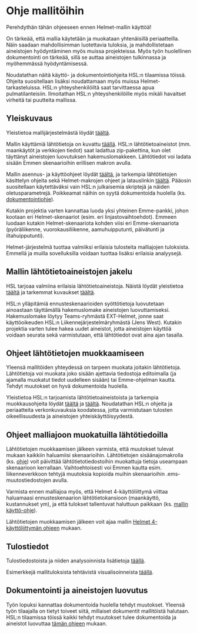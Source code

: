 # Ohje mallitöihin

Perehdythän tähän ohjeeseen ennen Helmet-mallin käyttöä! 

On tärkeää, että mallia käytetään ja muokataan yhtenäisillä periaatteilla. Näin saadaan mahdollisimman luotettavia tuloksia, ja mahdollistetaan aineistojen  hyödyntäminen myös muissa projekteissa. Myös työn huolellinen dokumentointi on tärkeää, sillä se auttaa aineistojen tulkinnassa ja myöhemmässä hyödyntämisessä. 

Noudatathan näitä käyttö- ja dokumentointiohjeita HSL:n tilaamissa töissä. Ohjeita suositellaan lisäksi noudattamaan myös muissa Helmet-tarkasteluissa. HSL:n yhteyshenkilöiltä saat tarvittaessa apua pulmatilanteisiin. Ilmoitathan HSL:n yhteyshenkilöille myös mikäli havaitset virheitä tai puutteita mallissa.

## Yleiskuvaus

Yleistietoa mallijärjestelmästä löydät [täältä](index.md).

Mallin käyttämiä lähtötietoja on kuvattu [täällä](HSL_lahtotiedot.md). HSL:n lähtötietoaineistot (mm. maankäytöt ja verkkojen tiedot) saat ladattua zip-pakettina, kun olet täyttänyt aineistojen luovutuksen hakemuslomakkeen. Lähtötiedot voi ladata sisään Emmen skenaarioihin erillisen makron avulla. 

Mallin asennus- ja käyttöohjeet löydät [täältä](kaytto-ohje.md), ja tarkempia lähtötietojen käsittelyn ohjeita sekä Helmet-makrojen ohjeet ja latauslinkin [täältä](sijopankki.md). Pääosin suositellaan käytettäväksi vain HSL:n julkaisemia skriptejä ja näiden oletusparametrejä. Poikkeamat näihin on syytä dokumentoida huolella (ks. [dokumentointiohje](HSL-toiden_dokumentointi.md)).

Kutakin projektia varten kannattaa luoda yksi yhteinen Emme-pankki, johon kootaan eri Helmet-skenaariot (esim. eri linjastovaihtoehdot). Emmeen luodaan kutakin Helmet-skenaariota kohden viisi eri Emme-skenaariota (pyöräliikenne, vuorokausiliikenne, aamuhuipputunti, päivätunti ja iltahuipputunti).

Helmet-järjestelmä tuottaa valmiiksi erilaisia tulosteita malliajojen tuloksista. Emmellä ja muilla sovelluksilla voidaan tuottaa lisäksi erilaisia analyysejä.

## Mallin lähtötietoaineistojen jakelu

HSL tarjoaa valmiina erilaisia lähtötietoaineistoja. Näistä löydät yleistietoa [täältä](HSL_lahtotiedot.md) ja tarkemmat kuvaukset [täältä](mallin_lahtotietotiedostot.md).

HSL:n ylläpitämiä ennusteskenaarioiden syöttötietoja luovutetaan ainoastaan täyttämällä hakemuslomake aineistojen luovuttamiseksi. Hakemuslomake löytyy Teams-ryhmästä EXT-Helmet, jonne saat käyttöoikeuden HSL:n Liikennejärjestelmäryhmästä (Jens West). Kutakin projektia varten tulee hakea uudet aineistot, jotta aineistojen käyttöä voidaan seurata sekä varmistutaan, että lähtötiedot ovat aina ajan tasalla.

## Ohjeet lähtötietojen muokkaamiseen

Yleensä mallitöiden yhteydessä on tarpeen muokata joitakin lähtötietoja. Lähtötietoja voi muokata joko sisään ajettavia tiedostoja editoimalla (ja ajamalla muokatut tiedot uudelleen sisään) tai Emme-ohjelman kautta. Tehdyt muutokset on hyvä dokumentoida huolella.

Yleistietoa HSL:n tarjoamista lähtötietoaineistoista ja tarkempia muokkausohjeita löydät [täältä](HSL_lahtotiedot.md) ja [täältä](mallin_lahtotietotiedostot.md). Noudatathan HSL:n ohjeita ja periaatteita verkonkuvauksia koodatessa, jotta varmistutaan tulosten oikeellisuudesta ja aineistojen yhteiskäyttöisyydestä.

## Ohjeet malliajoon muokatuilla lähtötiedoilla

Lähtötietojen muokkaamisen jälkeen varmista, että muutokset tulevat mukaan kaikkiin haluamiisi skenaarioihin. Lähtötietojen sisäänajomakrolla (ks. [ohje](sijopankki.md)) voit päivittää lähtötietotiedostoihin muokattuja tietoja useampaan skenaarioon kerrallaan. Vaihtoehtoisesti voi Emmen kautta esim. liikenneverkkoon tehtyjä muutoksia kopioida muihin skenaarioihin .ems-muutostiedostojen avulla.

Varmista ennen malliajoa myös, että Helmet 4-käyttöliittymä viittaa haluamaasi ennusteskenaarion lähtötietokansioon (maankäyttö, kustannukset ym), ja että tulokset tallentuvat haluttuun paikkaan (ks. [mallin käyttö-ohje](kaytto-ohje.md)).

Lähtötietojen muokkaamisen jälkeen voit ajaa mallin [Helmet 4-käyttöliittymän ohjeen](kaytto-ohje.md) mukaan.

## Tulostiedot

Tulostiedostoista ja niiden analysoinnista lisätietoja [täällä](tulokset.md).

Esimerkkejä mallituloksista tehtävistä visualisoinneista [täällä](esimerkkeja_tuloksista.md).

## Dokumentointi ja aineistojen luovutus

Työn lopuksi kannattaa dokumentoida huolella tehdyt muutokset. Yleensä työn tilaajalla on tietyt toiveet siitä, millaiset dokumentit mallitöistä halutaan. HSL:n tilaamissa töissä kaikki tehdyt muutokset tulee dokumentoida ja aineistot luovuttaa [tämän ohjeen](HSL-toiden_dokumentointi.md) mukaan.  
